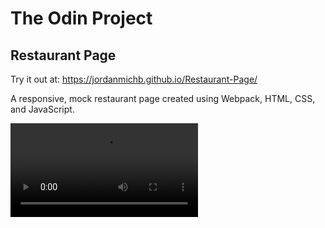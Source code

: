 # The Odin Project

## Restaurant Page

Try it out at: https://jordanmichb.github.io/Restaurant-Page/

A responsive, mock restaurant page created using Webpack, HTML, CSS, and JavaScript.

<video src="https://github.com/user-attachments/assets/f9e1cb93-a92a-4b3e-b2df-b1f6dfba2f36" width="300" />
<video src="https://github.com/user-attachments/assets/0be221d3-b339-4076-874f-44f9565257e9" width="300" />




Credits:<br>
- Background Image: Photo by 
                [Vernon Raineil Cenzon](https://unsplash.com/@thevernon) on 
                [Unsplash](https://unsplash.com/photos/four-assorted-dishes-on-wooden-surface-I2uJU-5ZIGI)
